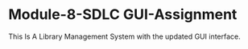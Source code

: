 # Module-8-SDLC GUI-Assignment

This Is A Library Management System with the updated GUI interface. 

